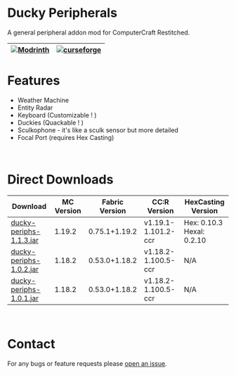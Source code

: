 # Ducky Peripherals
A general peripheral addon mod for ComputerCraft Restitched.

| [![Modrinth](https://github.com/modrinth/art/blob/main/Branding/Badge/badge-dark.svg)](https://modrinth.com/mod/ducky-periphs) | [![curseforge](https://cdn.jsdelivr.net/npm/@intergrav/devins-badges@3/assets/cozy/available/curseforge_vector.svg)](https://www.curseforge.com/minecraft/mc-mods/ducky-periphs) |
| :-: | :-: |

# Features
- Weather Machine 
- Entity Radar
- Keyboard (Customizable ! )
- Duckies (Quackable ! )
- Sculkophone - it's like a sculk sensor but more detailed
- Focal Port (requires Hex Casting)

<br>

# Direct Downloads

| Download | MC Version | Fabric Version | CC:R Version | HexCasting Version |
| --- | --- | --- | --- | --- |
| [ducky-periphs-1.1.3.jar](https://github.com/SamsTheNerd/ducky-periphs/blob/main/Releases/ducky-periphs-1.1.3.jar) | 1.19.2 | 0.75.1+1.19.2 | v1.19.1-1.101.2-ccr | Hex: 0.10.3 <br> Hexal: 0.2.10
| [ducky-periphs-1.0.2.jar](https://github.com/SamsTheNerd/ducky-periphs/blob/main/Releases/ducky-periphs-1.0.2.jar) | 1.18.2 | 0.53.0+1.18.2 | v1.18.2-1.100.5-ccr | N/A
| [ducky-periphs-1.0.1.jar](https://github.com/SamsTheNerd/ducky-periphs/blob/main/Releases/ducky-periphs-1.0.1.jar) | 1.18.2 | 0.53.0+1.18.2 | v1.18.2-1.100.5-ccr | N/A

<br>

# Contact
For any bugs or feature requests please [open an issue](https://github.com/SamsTheNerd/ducky-periphs/issues/new).

